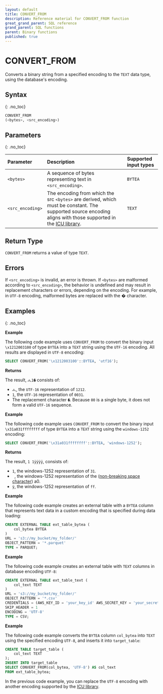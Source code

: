 ```yaml
---
layout: default
title: CONVERT_FROM
description: Reference material for CONVERT_FROM function
great_grand_parent: SQL reference
grand_parent: SQL functions
parent: Binary functions
published: true
---
```


# CONVERT_FROM

Converts a binary string from a specified encoding to the `TEXT` data type, using the database's encoding.

## Syntax

{: .no_toc}

```sql
CONVERT_FROM
(<bytes>, <src_encoding>)
```

## Parameters

{: .no_toc}

| Parameter        | Description                                                                                                                                                                          | Supported input types |
|:-----------------|:-------------------------------------------------------------------------------------------------------------------------------------------------------------------------------------|:----------------------|
| `<bytes>`        | A sequence of bytes representing text in `<src_encoding>`.                                                                                                                             | `BYTEA`               |
| `<src_encoding>` | The encoding from which the src `<bytes>` are derived, which must be constant. The supported source encoding aligns with those supported in the [ICU library](https://icu.unicode.org/). | `TEXT`                |  

## Return Type

`CONVERT_FROM` returns a value of type `TEXT`.

## Errors

If `<src_encoding>` is invalid, an error is thrown.
If `<bytes>` are malformed according to `<src_encoding>`, the behavior is undefined and may result in replacement characters or errors, depending on the encoding. For example, in `UTF-8` encoding, malformed bytes are replaced with the � character.

## Examples

{: .no_toc}

**Example**

The following code example uses `CONVERT_FROM` to convert the binary input `\x1212003100` of type `BYTEA` into a `TEXT` string using the `UTF-16` encoding. All results are displayed in `UTF-8` encoding:

```sql
SELECT CONVERT_FROM('\x1212003100'::BYTEA, 'utf16');
```

**Returns**

The result, `ሒ1�` consists of:
*  `ሒ`, the `UTF-16` representation of `1212`.
* `1`, the `UTF-16` representation of `0031`. 
* The replacement character `�`. Because `00` is a single byte, it does not form a valid `UTF-16` sequence.

**Example**

The following code example uses `CONVERT_FROM` to convert the binary input `\x31a031ffffffff` of type `BYTEA` into a `TEXT` string using the `windows-1252` encoding:

```sql
SELECT CONVERT_FROM('\x31a031ffffffff'::BYTEA, 'windows-1252');
```

**Returns**

The result, `1 1ÿÿÿÿ`, consists of:
* `1`, the windows-1252 representation of `31`.
* ` `, the windows-1252 representation of the ([non-breaking space character](https://en.wikipedia.org/wiki/Non-breaking_space)) a0.
* `ÿ`, the windows-1252 representation of `ff`.

**Example**

The following code example creates an external table with a `BYTEA` column that represents text data in a custom encoding that is specified during data loading:

```sql
CREATE EXTERNAL TABLE ext_table_bytea (
    col_bytea BYTEA
)
URL = 's3://my_bucket/my_folder/'
OBJECT_PATTERN = '*.parquet'
TYPE = PARQUET;
```

**Example**

The following code example creates an external table with `TEXT` columns in database encoding `UTF-8`:

```sql
CREATE EXTERNAL TABLE ext_table_text (
    col_text TEXT
)
URL = 's3://my_bucket/my_folder/'
OBJECT_PATTERN = '*.csv'
CREDENTIALS = (AWS_KEY_ID = 'your_key_id' AWS_SECRET_KEY = 'your_secret_key')
SKIP_HEADER = 1
ENCODING = 'UTF-8'
TYPE = CSV;
```

**Example**

The following code example converts the `BYTEA` column `col_bytea` into `TEXT` using the specified encoding `UTF-8`, and inserts it into `target_table`:

```sql
CREATE TABLE target_table (
    col_text TEXT
);
INSERT INTO target_table
SELECT CONVERT_FROM(col_bytea, 'UTF-8') AS col_text
FROM ext_table_bytea;
```

In the previous code example, you can replace the `UTF-8` encoding with another encoding supported by the [ICU library](https://icu.unicode.org/).